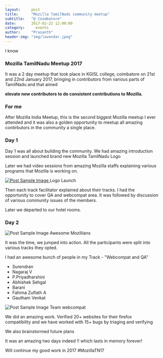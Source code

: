 ```yaml
---
layout:     post
title:      "Mozilla TamilNadu community meetup"
subtitle:   "@ Coimbatore"
date:       2017-02-22 12:00:00
category:	  events
author:     "Prasanth"
header-img: "img/lavendar.jpeg"
---
```

<p>I know 
<h3>Mozilla TamilNadu Meetup 2017</h3>
<p>It was a 2 day meetup that took place in KGISL college, coimbatore on 21st and 22nd January 2017, bringing in contributors from various parts of TamilNadu and that aimed </p>
<b>elevate new contributors to do consistent contributions to Mozilla.</b>
<h3>For me</h3>
<p>After Mozilla India Meetup, this is the second biggest Mozilla meetup I ever attended and it was also a golden opportunity to meetup all amazing contirbutors in the community a single place.</p>
<h3>Day 1</h3>
<p> Day 1 was all about building the community. We had amazing introduction session and launched brand new Mozilla TamilNadu Logo</p>
<p>Later we had video sessions from amazing Mozilla staffs explaining various programs that Mozilla is working on.</p>
<a href="#">
    <img src="{{ site.baseurl }}/img/mozillatn17-1.jpg	" alt="Post Sample Image">
</a>
<span class="caption text-muted">Logo Launch</span>
<p>Then each track facilitator explained about their tracks. I had the opportunity to cover QA and webcompat area. It was followed by discussion of various community issues of the members.</p>
<p>Later we departed to our hotel rooms.</p>
<h3>Day 2</h3>
</ul>
    <img src="{{ site.baseurl }}/img/mozillatn17-3.jpg" alt="Post Sample Image">
</a>
<span class="caption text-muted">Awesome Mozillians</span>
<p>It was the time, we jumped into action. All the participants were split into various tracks they opted.</p>
<p>I had an awesome bunch of people in my Track - "Webcompat and QA"</p>
<ul>
<li>Surendran</li>
 <li>Nagaraj V</li>
<li>P.Priyadharshini</li>
<li>Abhishek Sehgal</li>
<li>Barani</li>
<li>Fahima Zulfath A</li>
<li>Gautham Venkat</li>
</ul>
    <img src="{{ site.baseurl }}/img/mozillatn17-2.jpg" alt="Post Sample Image">
</a>
<span class="caption text-muted">Team webcompat</span>
<p>We did an amazing work. Verified 20+ websites for their firefox compatibility and we have worked with 15+ bugs by triaging and verifying</p>
<p>We also brainstormed future plans</p>
<p>It was an amazing two days indeed !! which lasts in memory forever!</p>
<p>Will continue my good work in 2017 #MozillaTN17</p>
